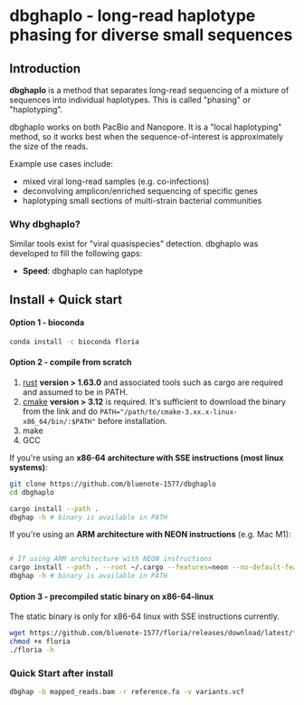 # dbghaplo - long-read haplotype phasing for diverse small sequences

## Introduction

**dbghaplo** is a method that separates long-read sequencing of a mixture of sequences into individual haplotypes. This is called "phasing" or "haplotyping".

dbghaplo works on both PacBio and Nanopore. It is a "local haplotyping" method, so it works best when the sequence-of-interest is approximately the size of the reads. 

Example use cases include:

* mixed viral long-read samples (e.g. co-infections)
* deconvolving amplicon/enriched sequencing of specific genes
* haplotyping small sections of multi-strain bacterial communities

### Why dbghaplo?

Similar tools exist for "viral quasispecies" detection. dbghaplo was developed to fill the following gaps:

* **Speed**: dbghaplo can haplotype 

## Install + Quick start 

#### Option 1 - bioconda

```sh
conda install -c bioconda floria
```

#### Option 2 - compile from scratch

1. [rust](https://www.rust-lang.org/tools/install) **version > 1.63.0** and associated tools such as cargo are required and assumed to be in PATH.
2. [cmake](https://cmake.org/download/) **version > 3.12** is required. It's sufficient to download the binary from the link and do `PATH="/path/to/cmake-3.xx.x-linux-x86_64/bin/:$PATH"` before installation. 
3. make 
4. GCC 

If you're using an **x86-64 architecture with SSE instructions (most linux systems)**: 

```sh
git clone https://github.com/bluenote-1577/dbghaplo
cd dbghaplo

cargo install --path . 
dbghap -h # binary is available in PATH
```

If you're using an **ARM architecture with NEON instructions** (e.g. Mac M1): 

```sh

# If using ARM architecture with NEON instructions
cargo install --path . --root ~/.cargo --features=neon --no-default-features
dbghap -h # binary is available in PATH

```

#### Option 3 - precompiled static binary on **x86-64-linux**

The static binary is only for x86-64 linux with SSE instructions currently. 

```sh
wget https://github.com/bluenote-1577/floria/releases/download/latest/floria
chmod +x floria
./floria -h
```

### Quick Start after install 

```sh
dbghap -b mapped_reads.bam -r reference.fa -v variants.vcf
```
